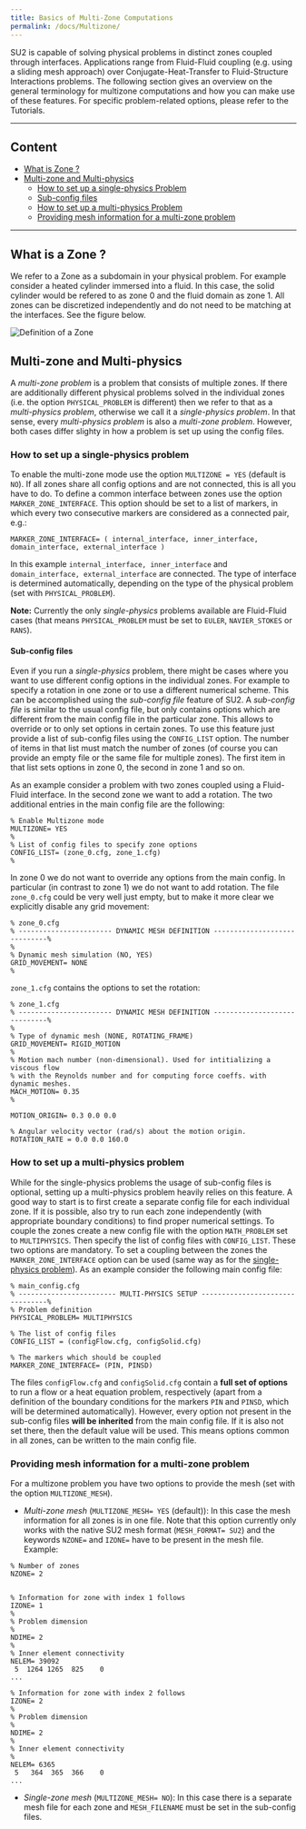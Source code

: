 ```yaml
---
title: Basics of Multi-Zone Computations
permalink: /docs/Multizone/
---
```


SU2 is capable of solving physical problems in distinct zones coupled through interfaces. Applications range from Fluid-Fluid coupling (e.g. using a sliding mesh approach) over Conjugate-Heat-Transfer to Fluid-Structure Interactions problems. The following section gives an overview on the general terminology for multizone computations and how you can make use of these features. For specific problem-related options, please refer to the Tutorials.

--- 

## Content ##

- [What is Zone ?](#what-is-a-zone)
- [Multi-zone and Multi-physics](#multi-zone-and-multi-physics)
  - [How to set up a single-physics Problem](#how-to-set-up-a-single-physics-problem)
  - [Sub-config files](#sub-config-files)
  - [How to set up a multi-physics Problem](#how-to-set-up-a-multi-physics-problem)
  - [Providing mesh information for a multi-zone problem](#providing-mesh-information-for-a-multi-zone-problem)

---

## What is a Zone ? ##
We refer to a Zone as a subdomain in your physical problem. For example consider a heated cylinder immersed into a fluid. In this case, the solid cylinder would be refered to as zone 0 and the fluid domain as zone 1. All zones can be discretized independently and do not need to be matching at the interfaces. See the figure below.

![Definition of a Zone](../../docs_files/zones.png)

## Multi-zone and Multi-physics ##

A *multi-zone problem* is a problem that consists of multiple zones. If there are additionally different physical problems solved in the individual zones (i.e. the option `PHYSICAL_PROBLEM` is different) then we refer to that as a *multi-physics problem*, otherwise we call it a *single-physics problem*. In that sense, every *multi-physics problem* is also a *multi-zone problem*. However, both cases differ slighty in how a problem is set up using the config files. 

 <a name="singlephysics"></a> 
### How to set up a single-physics problem ###

To enable the multi-zone mode use the option `MULTIZONE = YES` (default is `NO`). If all zones share all config options and are not connected, this is all you have to do. To define a common interface between zones use the option `MARKER_ZONE_INTERFACE`. This option should be set to a list of markers, in which every two consecutive markers are considered as a connected pair, e.g.: 
```
MARKER_ZONE_INTERFACE= ( internal_interface, inner_interface, domain_interface, external_interface )
```
In this example `internal_interface, inner_interface` and `domain_interface, external_interface` are connected. The type of interface is determined automatically, depending on the type of the physical problem (set with `PHYSICAL_PROBLEM`).

**Note:** Currently the only *single-physics* problems available are Fluid-Fluid cases (that means `PHYSICAL_PROBLEM` must be set to `EULER`, `NAVIER_STOKES` or `RANS`).

 <a name="subconfig"></a> 
#### Sub-config files ####
Even if you run a *single-physics* problem, there might be cases where you want to use different config options in the individual zones. For example to specify a rotation in one zone or to use a different numerical scheme. This can be accomplished using the *sub-config file* feature of SU2. A *sub-config file* is similar to the usual config file, but only contains options which are different from the main config file in the particular zone. This allows to override or to only set options in certain zones. To use this feature just provide a list of sub-config files using the `CONFIG_LIST` option. The number of items in that list must match the number of zones (of course you can provide an empty file or the same file for multiple zones). The first item in that list sets options in zone 0, the second in zone 1 and so on.

As an example consider a problem with two zones coupled using a Fluid-Fluid interface. In the second zone we want to add a rotation. The two additional entries in the main config file are the following:

```
% Enable Multizone mode
MULTIZONE= YES
%
% List of config files to specify zone options
CONFIG_LIST= (zone_0.cfg, zone_1.cfg)
%
```
In zone 0 we do not want to override any options from the main config. In particular (in contrast to zone 1) we do not want to add rotation. The file `zone_0.cfg` could be very well just empty, but to make it more clear we explicitly disable any grid movement:
```
% zone_0.cfg
% ----------------------- DYNAMIC MESH DEFINITION -----------------------------%
%
% Dynamic mesh simulation (NO, YES)
GRID_MOVEMENT= NONE
%
```
`zone_1.cfg` contains the options to set the rotation:
```
% zone_1.cfg
% ----------------------- DYNAMIC MESH DEFINITION -----------------------------%
%
% Type of dynamic mesh (NONE, ROTATING_FRAME)
GRID_MOVEMENT= RIGID_MOTION
%
% Motion mach number (non-dimensional). Used for intitializing a viscous flow
% with the Reynolds number and for computing force coeffs. with dynamic meshes.
MACH_MOTION= 0.35
%

MOTION_ORIGIN= 0.3 0.0 0.0

% Angular velocity vector (rad/s) about the motion origin. 
ROTATION_RATE = 0.0 0.0 160.0
```
 <a name="multiphysics"></a> 
### How to set up a multi-physics problem ###

While for the single-physics problems the usage of sub-config files is optional, setting up a multi-physics problem heavily relies on this feature. A good way to start is to first create a separate config file for each individual zone. If it is possible, also try to run each zone independently (with appropriate boundary conditions) to find proper numerical settings. To couple the zones create a new config file with the option `MATH_PROBLEM` set to `MULTIPHYSICS`. Then specify the list of config files with `CONFIG_LIST`. These two options are mandatory. To set a coupling between the zones the `MARKER_ZONE_INTERFACE` option can be used (same way as for the [single-physics problem](#singlephysics)). As an example consider the following main config file:

```
% main_config.cfg
% ------------------------ MULTI-PHYSICS SETUP --------------------------------%
% Problem definition
PHYSICAL_PROBLEM= MULTIPHYSICS

% The list of config files
CONFIG_LIST = (configFlow.cfg, configSolid.cfg)

% The markers which should be coupled
MARKER_ZONE_INTERFACE= (PIN, PINSD)

```

The files `configFlow.cfg` and `configSolid.cfg` contain a **full set of options** to run a flow or a heat equation problem, respectively (apart from a definition of the boundary conditions for the markers `PIN` and  `PINSD`, which will be determined automatically). However, every option not present in the sub-config files **will be inherited** from the main config file. If it is also not set there, then the default value will be used. This means options common in all zones, can be written to the main config file.

 <a name="multizone-mesh"></a> 
### Providing mesh information for a multi-zone problem ###

For a multizone problem you have two options to provide the mesh (set with the option `MULTIZONE_MESH`). 

- *Multi-zone mesh* (`MULTIZONE_MESH= YES` (default)): In this case the mesh information for all zones is in one file. Note that this option currently only works with the native SU2 mesh format (`MESH_FORMAT= SU2`) and the keywords `NZONE=` and `IZONE=` have to be present in the mesh file. Example:

```
% Number of zones
NZONE= 2


% Information for zone with index 1 follows
IZONE= 1
%
% Problem dimension
%
NDIME= 2
%
% Inner element connectivity
NELEM= 39092
 5  1264 1265  825    0
...

% Information for zone with index 2 follows
IZONE= 2
%
% Problem dimension
%
NDIME= 2
%
% Inner element connectivity
%
NELEM= 6365
 5   364  365  366    0
...

```

- *Single-zone mesh* (`MULTIZONE_MESH= NO`):  In this case there is a separate mesh file for each zone and `MESH_FILENAME` must be set in the sub-config files. 
